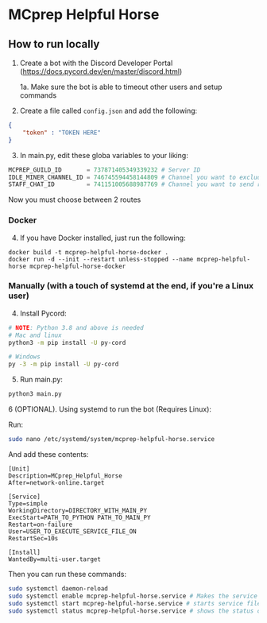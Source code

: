 # MCprep Helpful Horse

## How to run locally
1. Create a bot with the Discord Developer Portal (https://docs.pycord.dev/en/master/discord.html)
    
    1a. Make sure the bot is able to timeout other users and setup commands

2. Create a file called `config.json` and add the following:
```json
{
    "token" : "TOKEN HERE"
}
```

3. In main.py, edit these globa variables to your liking:
```py
MCPREP_GUILD_ID       = 737871405349339232 # Server ID
IDLE_MINER_CHANNEL_ID = 746745594458144809 # Channel you want to exclude
STAFF_CHAT_ID         = 741151005688987769 # Channel you want to send reports to
```

Now you must choose between 2 routes

### Docker
4. If you have Docker installed, just run the following:
```
docker build -t mcprep-helpful-horse-docker .
docker run -d --init --restart unless-stopped --name mcprep-helpful-horse mcprep-helpful-horse-docker
```

### Manually (with a touch of systemd at the end, if you're a Linux user)
4. Install Pycord:
```bash
# NOTE: Python 3.8 and above is needed
# Mac and linux
python3 -m pip install -U py-cord

# Windows
py -3 -m pip install -U py-cord
```

5. Run main.py:
```bash
python3 main.py
```

6 (OPTIONAL). Using systemd to run the bot (Requires Linux):

Run:
```bash
sudo nano /etc/systemd/system/mcprep-helpful-horse.service
```

And add these contents:
```service
[Unit]
Description=MCprep_Helpful_Horse
After=network-online.target

[Service]
Type=simple
WorkingDirectory=DIRECTORY_WITH_MAIN_PY
ExecStart=PATH_TO_PYTHON PATH_TO_MAIN_PY
Restart=on-failure
User=USER_TO_EXECUTE_SERVICE_FILE_ON
RestartSec=10s

[Install]
WantedBy=multi-user.target
```

Then you can run these commands:
```bash
sudo systemctl daemon-reload
sudo systemctl enable mcprep-helpful-horse.service # Makes the service file start on boot
sudo systemctl start mcprep-helpful-horse.service # starts service file
sudo systemctl status mcprep-helpful-horse.service # shows the status of the service file
```
